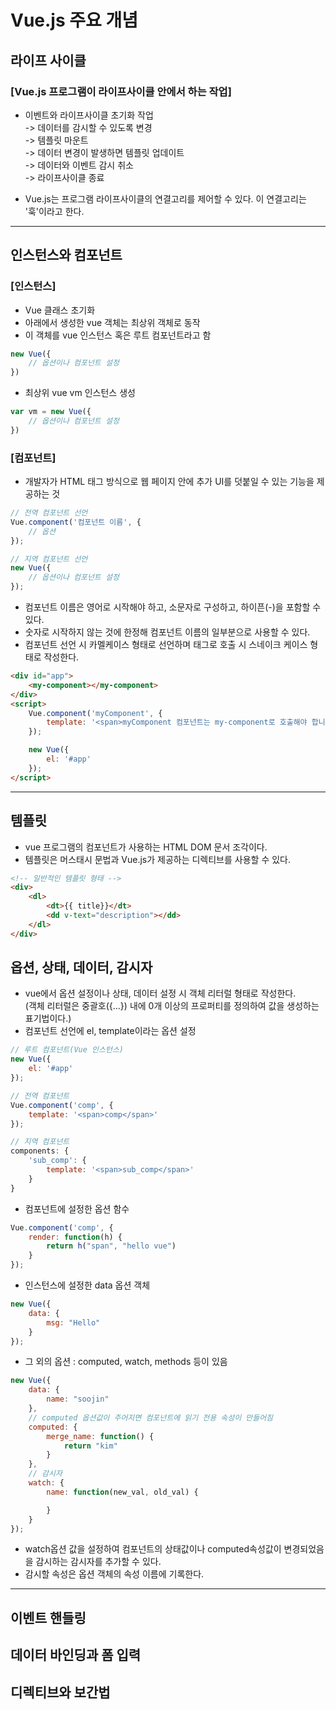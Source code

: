 # Vue.js 주요 개념

## 라이프 사이클
### [Vue.js 프로그램이 라이프사이클 안에서 하는 작업]
- 이벤트와 라이프사이클 초기화 작업  
-> 데이터를 감시할 수 있도록 변경   
-> 템플릿 마운트   
-> 데이터 변경이 발생하면 템플릿 업데이트  
-> 데이터와 이벤트 감시 취소  
-> 라이프사이클 종료

- Vue.js는 프로그램 라이프사이클의 연결고리를 제어할 수 있다. 이 연결고리는 '훅'이라고 한다.
---
## 인스턴스와 컴포넌트
### [인스턴스]
- Vue 클래스 초기화
- 아래에서 생성한 vue 객체는 최상위 객체로 동작
- 이 객체를 vue 인스턴스 혹은 루트 컴포넌트라고 함
```javascript
new Vue({
    // 옵션이나 컴포넌트 설정
})
```

- 최상위 vue vm 인스턴스 생성
```javascript
var vm = new Vue({
    // 옵션이나 컴포넌트 설정
})
```

### [컴포넌트]
- 개발자가 HTML 태그 방식으로 웹 페이지 안에 추가 UI를 덧붙일 수 있는 기능을 제공하는 것
```javascript
// 전역 컴포넌트 선언
Vue.component('컴포넌트 이름', {
    // 옵션
});

// 지역 컴포넌트 선언
new Vue({
    // 옵션이나 컴포넌트 설정
});
```

- 컴포넌트 이름은 영어로 시작해야 하고, 소문자로 구성하고, 하이픈(-)을 포함할 수 있다.
- 숫자로 시작하지 않는 것에 한정해 컴포넌트 이름의 일부분으로 사용할 수 있다.
- 컴포넌트 선언 시 카멜케이스 형태로 선언하며 태그로 호출 시 스네이크 케이스 형태로 작성한다.
```html
<div id="app">
    <my-component></my-component>
</div>
<script>
    Vue.component('myComponent', {
        template: '<span>myComponent 컴포넌트는 my-component로 호출해야 합니다.</span>'
    });

    new Vue({
        el: '#app'
    });
</script>
```

---
## 템플릿
- vue 프로그램의 컴포넌트가 사용하는 HTML DOM 문서 조각이다.
- 템플릿은 머스태시 문법과 Vue.js가 제공하는 디렉티브를 사용할 수 있다.
```html
<!-- 일반적인 템플릿 형태 -->
<div>
    <dl>
        <dt>{{ title}}</dt>
        <dd v-text="description"></dd>
    </dl>
</div>
```

## 옵션, 상태, 데이터, 감시자
- vue에서 옵션 설정이나 상태, 데이터 설정 시 객체 리터럴 형태로 작성한다.  
(객체 리터럴은 중괄호({...}) 내에 0개 이상의 프로퍼티를 정의하여 값을 생성하는 표기법이다.)
- 컴포넌트 선언에 el, template이라는 옵션 설정
```javascript
// 루트 컴포넌트(Vue 인스턴스)
new Vue({
    el: '#app'
});

// 전역 컴포넌트
Vue.component('comp', {
    template: '<span>comp</span>'
});

// 지역 컴포넌트
components: {
    'sub_comp': {
        template: '<span>sub_comp</span>'
    }
}
```

- 컴포넌트에 설정한 옵션 함수
```javascript
Vue.component('comp', {
    render: function(h) {
        return h("span", "hello vue")
    }
});
```

- 인스턴스에 설정한 data 옵션 객체
```javascript
new Vue({
    data: {
        msg: "Hello"
    }
});
```

- 그 외의 옵션 : computed, watch, methods 등이 있음
```javascript
new Vue({
    data: {
        name: "soojin"
    },
    // computed 옵션값이 주어지면 컴포넌트에 읽기 전용 속성이 만들어짐
    computed: {
        merge_name: function() {
            return "kim"
        }
    },
    // 감시자
    watch: {
        name: function(new_val, old_val) {

        }
    }
});
```
- watch옵션 값을 설정하여 컴포넌트의 상태값이나 computed속성값이 변경되었음을 감시하는 감시자를 추가할 수 있다.
- 감시할 속성은 옵션 객체의 속성 이름에 기록한다.

---
## 이벤트 핸들링



## 데이터 바인딩과 폼 입력

## 디렉티브와 보간법

